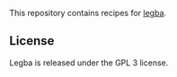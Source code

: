 This repository contains recipes for [legba](https://github.com/evilsocket/legba).

## License

Legba is released under the GPL 3 license.